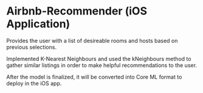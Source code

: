 # Airbnb-Recommender (iOS Application)

Provides the user with a list of desireable rooms and hosts based on previous selections.

Implemented K-Nearest Neighbours and used the kNeighbours method to gather similar listings in order to make helpful recommendations to the user. 

After the model is finalized, it will be converted into Core ML format to deploy in the iOS app.
